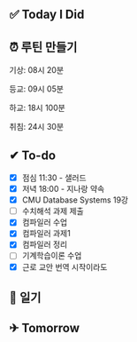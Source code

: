 
## ✅ Today I Did

## ⏰ 루틴 만들기

기상: 08시 20분

등교: 09시 05분

하교: 18시 100분

취침: 24시 30분 

## ✔ To-do

- [x] 점심 11:30 - 샐러드
- [x] 저녁 18:00 - 지나랑 약속
- [x] CMU Database Systems 19강
- [ ] 수치해석 과제 제출
- [x] 컴파일러 수업
- [x] 컴파일러 과제1
- [x] 컴파일러 정리
- [ ] 기계학습이론 수업
- [x] 근로 교안 번역 시작이라도

## 💭 일기

## ✈ Tomorrow
